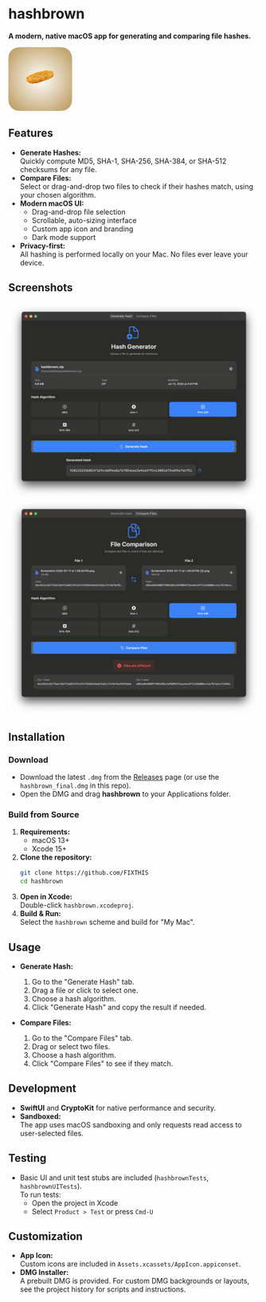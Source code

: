 # hashbrown

**A modern, native macOS app for generating and comparing file hashes.**

![App Icon](hashbrown/Assets.xcassets/AppIcon.appiconset/128.png)

## Features

- **Generate Hashes:**  
  Quickly compute MD5, SHA-1, SHA-256, SHA-384, or SHA-512 checksums for any file.
- **Compare Files:**  
  Select or drag-and-drop two files to check if their hashes match, using your chosen algorithm.
- **Modern macOS UI:**  
  - Drag-and-drop file selection  
  - Scrollable, auto-sizing interface  
  - Custom app icon and branding  
  - Dark mode support
- **Privacy-first:**  
  All hashing is performed locally on your Mac. No files ever leave your device.

## Screenshots
![screenshot](ss1.png)
![screenshot](ss2.png)

## Installation

### Download

- Download the latest `.dmg` from the [Releases](#) page (or use the `hashbrown_final.dmg` in this repo).
- Open the DMG and drag **hashbrown** to your Applications folder.

### Build from Source

1. **Requirements:**  
   - macOS 13+  
   - Xcode 15+
2. **Clone the repository:**
   ```sh
   git clone https://github.com/FIXTHIS
   cd hashbrown
   ```
3. **Open in Xcode:**  
   Double-click `hashbrown.xcodeproj`.
4. **Build & Run:**  
   Select the `hashbrown` scheme and build for "My Mac".

## Usage

- **Generate Hash:**  
  1. Go to the "Generate Hash" tab.  
  2. Drag a file or click to select one.  
  3. Choose a hash algorithm.  
  4. Click "Generate Hash" and copy the result if needed.

- **Compare Files:**  
  1. Go to the "Compare Files" tab.  
  2. Drag or select two files.  
  3. Choose a hash algorithm.  
  4. Click "Compare Files" to see if they match.

## Development

- **SwiftUI** and **CryptoKit** for native performance and security.
- **Sandboxed:**  
  The app uses macOS sandboxing and only requests read access to user-selected files.

## Testing

- Basic UI and unit test stubs are included (`hashbrownTests`, `hashbrownUITests`).  
  To run tests:  
  - Open the project in Xcode  
  - Select `Product > Test` or press `Cmd-U`

## Customization

- **App Icon:**  
  Custom icons are included in `Assets.xcassets/AppIcon.appiconset`.
- **DMG Installer:**  
  A prebuilt DMG is provided. For custom DMG backgrounds or layouts, see the project history for scripts and instructions.
 